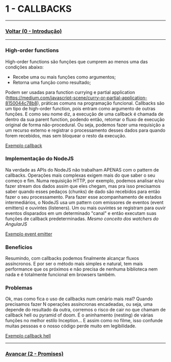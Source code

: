 # 1 - CALLBACKS

---

### [Voltar (0 - Introdução)](../0_introducao/README.md)

---

### High-order functions
High-order functions são funções que cumprem ao menos uma das condições abaixo:
- Recebe uma ou mais funções como argumentos;
- Retorna uma função como resultado;

Podem ser usadas para function currying e partial application (https://medium.com/javascript-scene/curry-or-partial-application-8150044c78b8), práticas comuns na programação
funcional. Callbacks são um tipo de high-order function, pois entram como argumento de outras
funções. E como seu nome diz, a execução de uma callback é chamada de dentro da sua parent function,
podendo então, retomar o fluxo de execução original de forma não-procedural.
Ou seja, podemos fazer uma requisição a um recurso externo e registrar o processamento desses dados
para quando forem recebidos, mas sem bloquear o resto da execução.

[Exemplo callback](1_callback.js)

### Implementação do NodeJS
Na verdade as APIs do NodeJS não trabalham APENAS com o pattern de callbacks. Operações mais
complexas exigem mais do que saber o seu começo e fim. Numa requisição HTTP, por exemplo,
podemos analisar e/ou fazer stream dos dados assim que eles chegam, mas pra isso precisamos
saber quando esses pedaços (chunks) de dado são recebidos para então fazer o seu processamento.
Para fazer esse acompanhamento de estados intermediários, o NodeJS usa um pattern com
emissores de eventos (event emitters) e ouvintes (listeners). Um ou mais ouvintes se registram para
ouvir eventos disparados em um determinado "canal" e então executam suas funções de callback
predeterminadas. *Mesmo conceito dos watchers do AngularJS*

[Exemplo event emitter](2_eventEmitter.js)

### Benefícios
Resumindo, com callbacks podemos finalmente alcançar fluxos assíncronos. E por ser o método mais simples
e natural, tem mais performance que os próximos e não precisa de nenhuma biblioteca nem nada e é
totalmente funcional em browsers também.

### Problemas
Ok, mas como fica o uso de callbacks num cenário mais real?
Quando precisamos fazer N operações assíncronas encadeadas, ou seja, uma depende do
resultado da outra, corremos o risco de cair no que chamam de callback hell ou pyramid of
doom. É o aninhamento (nesting) de várias funções no melhor estilo Inception... E assim
como no filme, isso confunde muitas pessoas e o nosso código perde muito em legibilidade.

[Exemplo callback hell](3_callbackHell.js)

---

### [Avançar (2 - Promises)](../2_promises/README.md)

